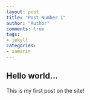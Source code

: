 ```yaml
--- 
layout: post
title: "Post Number 1"
author: "Author"
comments: true
tags:
- jekyll
categories: 
- xamarin
---
```


## Hello world...

This is my first post on the site!